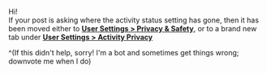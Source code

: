 Hi!   
If your post is asking where the activity status setting has gone, then it has been moved either to [**User Settings > Privacy & Safety**](https://imgur.com/ixdohmb), or to a brand new tab under [**User Settings > Activity Privacy**](https://imgur.com/IZraP09)


^(If this didn't help, sorry! I'm a bot and sometimes get things wrong; downvote me when I do)